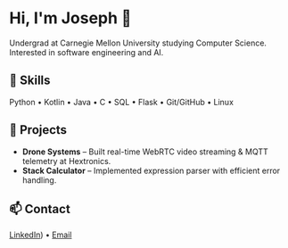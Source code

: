 # Hi, I'm Joseph 👋  

Undergrad at Carnegie Mellon University studying Computer Science. Interested in software engineering and AI.  

## 🔧 Skills
Python • Kotlin • Java • C • SQL • Flask • Git/GitHub • Linux  

## 📂 Projects
- **Drone Systems** – Built real-time WebRTC video streaming & MQTT telemetry at Hextronics.  
- **Stack Calculator** – Implemented expression parser with efficient error handling.  

## 📫 Contact
[LinkedIn](https://www.linkedin.com/in/joseph-vidal-2916a8249/)) • [Email](mailto:josephv4000@gmail.com)  
